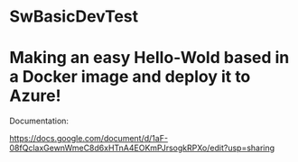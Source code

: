 # SwBasicDevTest


# Making an easy Hello-Wold based in a Docker image and deploy it to Azure!

Documentation:

https://docs.google.com/document/d/1aF-08fQclaxGewnWmeC8d6xHTnA4EOKmPJrsogkRPXo/edit?usp=sharing
